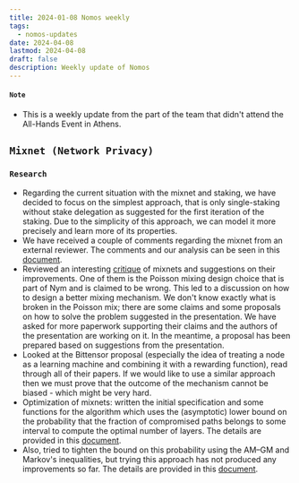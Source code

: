 ```yaml
---
title: 2024-01-08 Nomos weekly
tags:
  - nomos-updates
date: 2024-04-08
lastmod: 2024-04-08
draft: false
description: Weekly update of Nomos
---
```


#### `Note`

- This is a weekly update from the part of the team that didn't attend the All-Hands Event in Athens.

## `Mixnet (Network Privacy)`

### `Research`

- Regarding the current situation with the mixnet and staking, we have decided to focus on the simplest approach, that is only single-staking without stake delegation as suggested for the first iteration of the staking. Due to the simplicity of this approach, we can model it more precisely and learn more of its properties.
- We have received a couple of comments regarding the mixnet from an external reviewer. The comments and our analysis can be seen in this [document](https://docs.google.com/document/d/1yWUP_HdHirwV8XY-i3l_x6qCfh4CQSSa9donAR4AszI/edit).
- Reviewed an interesting [critique](https://www.youtube.com/watch?v=1ev4r-aZmFM) of mixnets and suggestions on their improvements. One of them is the Poisson mixing design choice that is part of Nym and is claimed to be wrong. This led to a discussion on how to design a better mixing mechanism. We don't know exactly what is broken in the Poisson mix; there are some claims and some proposals on how to solve the problem suggested in the presentation. We have asked for more paperwork supporting their claims and the authors of the presentation are working on it. In the meantime, a proposal has been prepared based on suggestions from the presentation.
- Looked at the Bittensor proposal (especially the idea of treating a node as a learning machine and combining it with a rewarding function), read through all of their papers. If we would like to use a similar approach then we must prove that the outcome of the mechanism cannot be biased - which might be very hard.
- Optimization of mixnets: written the initial specification and some functions for the algorithm which uses the (asymptotic) lower bound on the probability that the fraction of compromised paths belongs to some interval to compute the optimal number of layers. The details are provided in this [document](https://www.notion.so/Analysis-of-failures-in-the-mix-network-feeef349720842759c59785af71c7c59?pvs=4#ad74be2581504c5caa6df3f020d7ce41).
- Also, tried to tighten the bound on this probability using the AM–GM and Markov's inequalities, but trying this approach has not produced any improvements so far. The details are provided in this [document](https://www.notion.so/Analysis-of-failures-in-the-mix-network-feeef349720842759c59785af71c7c59?pvs=4#45dc0f1a32db4b6eb588a3621c6680f5).

